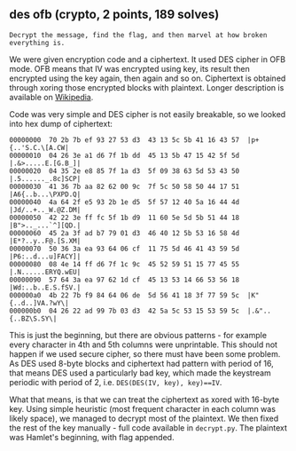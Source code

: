 ## des ofb (crypto, 2 points, 189 solves)
	Decrypt the message, find the flag, and then marvel at how broken everything is. 

We were given encryption code and a ciphertext. It used DES cipher in OFB mode. OFB means
that IV was encrypted using key, its result then encrypted using the key again, then again
and so on. Ciphertext is obtained through xoring those encrypted blocks with plaintext.
Longer description is available on [Wikipedia](https://en.wikipedia.org/wiki/Block_cipher_mode_of_operation#Output_Feedback_.28OFB.29).

Code was very simple and DES cipher is not easily breakable, so we looked into hex dump of
ciphertext:
```
00000000  70 2b 7b ef 93 27 53 d3  43 13 5c 5b 41 16 43 57  |p+{..'S.C.\[A.CW|
00000010  04 26 3e a1 d6 7f 1b dd  45 13 5b 47 15 42 5f 5d  |.&>.....E.[G.B_]|
00000020  04 35 2e e8 85 7f 1a d3  5f 09 38 63 5d 53 43 50  |.5......_.8c]SCP|
00000030  41 36 7b aa 82 62 00 9c  7f 5c 50 58 50 44 17 51  |A6{..b...\PXPD.Q|
00000040  4a 64 2f e5 93 2b 1e d5  5f 57 12 40 5a 16 44 4d  |Jd/..+.._W.@Z.DM|
00000050  42 22 3e ff fc 5f 1b d9  11 60 5e 5d 5b 51 44 18  |B">.._...`^][QD.|
00000060  45 2a 3f ad b7 79 01 d3  46 40 12 5b 53 16 58 4d  |E*?..y..F@.[S.XM|
00000070  50 36 3a ea 93 64 06 cf  11 75 5d 46 41 43 59 5d  |P6:..d...u]FACY]|
00000080  08 4e 14 ff d6 7f 1c 9c  45 52 59 51 15 77 45 55  |.N......ERYQ.wEU|
00000090  57 64 3a ea 97 62 1d cf  45 13 53 14 66 53 56 18  |Wd:..b..E.S.fSV.|
000000a0  4b 22 7b f9 84 64 06 de  5d 56 41 18 3f 77 59 5c  |K"{..d..]VA.?wY\|
000000b0  04 26 22 ad 99 7b 03 d3  42 5a 5c 53 15 53 59 5c  |.&"..{..BZ\S.SY\|
```
This is just the beginning, but there are obvious patterns - for example every character
in 4th and 5th columns were unprintable. This should not happen if we used secure cipher,
so there must have been some problem. As DES used 8-byte blocks and ciphertext had
pattern with period of 16, that means DES used a particularly bad key, which made the keystream
periodic with period of 2, i.e. `DES(DES(IV, key), key)==IV`. 

What that means, is that we can treat the ciphertext as xored with 16-byte key. Using simple
heuristic (most frequent character in each column was likely space), we managed to decrypt
most of the plaintext. We then fixed the rest of the key manually - full code available in
`decrypt.py`. The plaintext was Hamlet's beginning, with flag appended.
